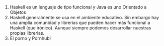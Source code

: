 1. Haskell es un lenguaje de tipo funcional y Java es uno Orientado a Objetos
2. Haskell generalmente se usa en el ambiente educativo. Sin embargo hay una amplia comunidad y librerias que pueden hacer más funcional a Haskell (que irónico). Aunque siempre podemos desarrollar nuestras propias librerias. 
3. El porno y Pornhub!
